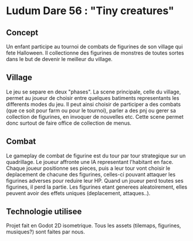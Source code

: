 # Ludum Dare 56 : "Tiny creatures"

## Concept 

Un enfant participe au tournoi de combats de figurines de son village qui fete Halloween. Il collectionne des figurines de monstres de toutes sortes dans le but de devenir le meilleur du village.

## Village

Le jeu se separe en deux "phases". La scene principale, celle du village, permet au joueur de choisir entre quelques batiments representants les differents modes du jeu. Il peut ainsi choisir de participer a des combats (que ce soit pour farm ou pour le tournoi), parler a des pnj ou gerer sa collection de figurines, en invoquer de nouvelles etc. Cette scene permet donc surtout de faire office de collection de menus.

## Combat

Le gameplay de combat de figurine est du tour par tour strategique sur un quadrillage. Le joueur affronte une IA representant l'habitant en face. Chaque joueur positionne ses pieces, puis a leur tour vont choisir le deplacement de chacune des figurines, celles-ci pouvant attaquer les figurines adverses pour reduire leur HP. Quand un joueur perd toutes ses figurines, il perd la partie. Les figurines etant generees aleatoirement, elles peuvent avoir des effets uniques (deplacement, attaques..).

## Technologie utilisee

Projet fait en Godot 2D isometrique. Tous les assets (tilemaps, figurines, musiques?) sont faites par nous.

